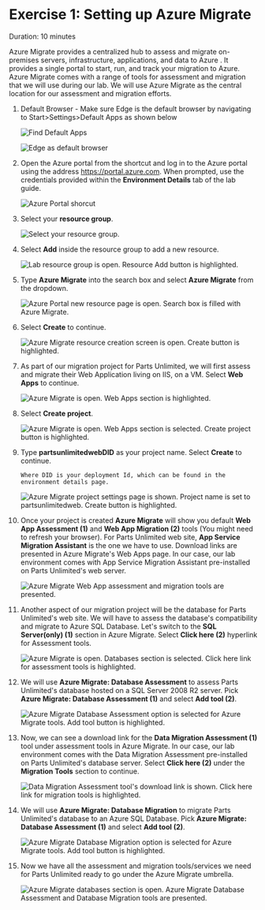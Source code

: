 # Exercise 1: Setting up Azure Migrate

Duration: 10 minutes

Azure Migrate provides a centralized hub to assess and migrate on-premises servers, infrastructure, applications, and data to Azure . It provides a single portal to start, run, and track your migration to Azure. Azure Migrate comes with a range of tools for assessment and migration that we will use during our lab. We will use Azure Migrate as the central location for our assessment and migration efforts.

1. Default Browser - Make sure Edge is the default browser by navigating to Start>Settings>Default Apps as shown below

   ![Find Default Apps](media/DefaultApps.png "Find Default Apps")

   ![Edge as default browser](media/Edge-DefaultBrowser.png "Set Edge as Default Browser")

1. Open the Azure portal from the shortcut and log in to the Azure portal using the address <https://portal.azure.com>. When prompted, use the credentials provided within the **Environment Details** tab of the lab guide.

    ![Azure Portal shorcut](media/azure-portal-start.png "Azure Portal shortcut")

1. Select your **resource group**. 

    ![Select your resource group.](media/resource-group-1.png "Resource Group")

1. Select **Add** inside the resource group to add a new resource.

    ![Lab resource group is open. Resource Add button is highlighted.](media/portal-add-resource.png "Lab Resource Group")

1. Type **Azure Migrate** into the search box and select **Azure Migrate** from the dropdown.

    ![Azure Portal new resource page is open. Search box is filled with Azure Migrate.](media/azure-migrate-search.png "Marketplace Search for Azure Migrate")

1. Select **Create** to continue.

    ![Azure Migrate resource creation screen is open. Create button is highlighted.](media/azure-migrate-create.png "Creating Azure Migrate")

1. As part of our migration project for Parts Unlimited, we will first assess and migrate their Web Application living on IIS, on a VM. Select **Web Apps** to continue.

    ![Azure Migrate is open. Web Apps section is highlighted.](media/azure-migrate-web-apps-2.png "Azure Migrate Web Apps")

1. Select **Create project**.

    ![Azure Migrate is open. Web Apps section is selected. Create project button is highlighted.](media/azure-migrate-create-project-2.png "Azure Migrate Create project")

1. Type **partsunlimitedwebDID** as your project name. Select **Create** to continue. 

       Where DID is your deployment Id, which can be found in the environment details page.

    ![Azure Migrate project settings page is shown. Project name is set to partsunlimitedweb. Create button is highlighted.](media/azure-migrate-create-project-settings.png "Azure Migrate Project Creation")

1. Once your project is created **Azure Migrate** will show you default **Web App Assessment (1)** and **Web App Migration (2)** tools (You might need to refresh your browser). For Parts Unlimited web site, **App Service Migration Assistant** is the one we have to use. Download links are presented in Azure Migrate's Web Apps page. In our case, our lab environment comes with App Service Migration Assistant pre-installed on Parts Unlimited's web server.

    ![Azure Migrate Web App assessment and migration tools are presented.](media/azure-migrate-web-app-migration-2.png "Azure Migrate Web Apps Capabilities")

1. Another aspect of our migration project will be the database for Parts Unlimited's web site. We will have to assess the database's compatibility and migrate to Azure SQL Database. Let's switch to the **SQL Server(only) (1)** section in Azure Migrate. Select **Click here (2)** hyperlink for Assessment tools.

    ![Azure Migrate is open. Databases section is selected. Click here link for assessment tools is highlighted.](media/azure-migrate-database-assessment-2.png "Azure Migrate Databases")

1. We will use **Azure Migrate: Database Assessment** to assess Parts Unlimited's database hosted on a SQL Server 2008 R2 server. Pick **Azure Migrate: Database Assessment (1)** and select **Add tool (2)**.

    ![Azure Migrate Database Assessment option is selected for Azure Migrate tools. Add tool button is highlighted.](media/azure-migrate-database-assessment-tool.png "Azure Migrate Database Assessment Tools")

1. Now, we can see a download link for the **Data Migration Assessment (1)** tool under assessment tools in Azure Migrate. In our case, our lab environment comes with the Data Migration Assessment pre-installed on Parts Unlimited's database server. Select **Click here (2)** under the **Migration Tools** section to continue.

    ![Data Migration Assessment tool's download link is shown. Click here link for migration tools is highlighted.](media/azure-migrate-database-migration-2.png "Azure Migrate DMA Download")

1. We will use **Azure Migrate: Database Migration** to migrate Parts Unlimited's database to an Azure SQL Database. Pick **Azure Migrate: Database Assessment (1)** and select **Add tool (2)**.

    ![Azure Migrate Database Migration option is selected for Azure Migrate tools. Add tool button is highlighted.](media/azure-migrate-database-migration-tool.png "Azure Migrate Database Migration Tool")

1. Now we have all the assessment and migration tools/services we need for Parts Unlimited ready to go under the Azure Migrate umbrella.

    ![Azure Migrate databases section is open. Azure Migrate Database Assessment and Database Migration tools are presented.](media/azure-migrate-database-migration-ready-2.png "Azure Migrate Database Migration and Assessment Tools")

